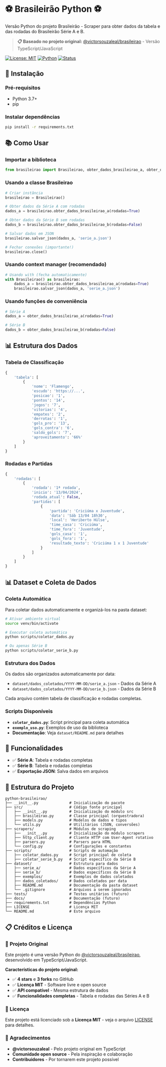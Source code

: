 # ⚽ Brasileirão Python ⚽

Versão Python do projeto Brasileirão - Scraper para obter dados da tabela e das rodadas do Brasileirão Série A e B.

> **📋 Baseado no projeto original:** [@victorsouzaleal/brasileirao](https://github.com/victorsouzaleal/brasileirao) - Versão TypeScript/JavaScript

[![License: MIT](https://img.shields.io/badge/License-MIT-yellow.svg)](https://opensource.org/licenses/MIT)
[![Python](https://img.shields.io/badge/python-3.7+-blue.svg)](https://www.python.org/downloads/)
[![Status](https://img.shields.io/badge/status-active-success.svg)](https://github.com/fcarlosmonteiro/python-brasileirao)

## 🚀 Instalação

### Pré-requisitos
- Python 3.7+
- pip

### Instalar dependências
```bash
pip install -r requirements.txt
```

## 📚 Como Usar

### Importar a biblioteca
```python
from brasileirao import Brasileirao, obter_dados_brasileirao_a, obter_dados_brasileirao_b
```

### Usando a classe Brasileirao
```python
# Criar instância
brasileirao = Brasileirao()

# Obter dados da Série A com rodadas
dados_a = brasileirao.obter_dados_brasileirao_a(rodadas=True)

# Obter dados da Série B sem rodadas
dados_b = brasileirao.obter_dados_brasileirao_b(rodadas=False)

# Salvar dados em JSON
brasileirao.salvar_json(dados_a, 'serie_a.json')

# Fechar conexões (importante!)
brasileirao.close()
```

### Usando context manager (recomendado)
```python
# Usando with (fecha automaticamente)
with Brasileirao() as brasileirao:
    dados_a = brasileirao.obter_dados_brasileirao_a(rodadas=True)
    brasileirao.salvar_json(dados_a, 'serie_a.json')
```

### Usando funções de conveniência
```python
# Série A
dados_a = obter_dados_brasileirao_a(rodadas=True)

# Série B
dados_b = obter_dados_brasileirao_b(rodadas=False)
```

## 📊 Estrutura dos Dados

### Tabela de Classificação
```python
{
    'tabela': [
        {
            'nome': 'Flamengo',
            'escudo': 'https://...',
            'posicao': '1',
            'pontos': '14',
            'jogos': '7',
            'vitorias': '4',
            'empates': '2',
            'derrotas': '1',
            'gols_pro': '13',
            'gols_contra': '6',
            'saldo_gols': '7',
            'aproveitamento': '66%'
        }
    ]
}
```

### Rodadas e Partidas
```python
{
    'rodadas': [
        {
            'rodada': '1ª rodada',
            'inicio': '13/04/2024',
            'rodada_atual': False,
            'partidas': [
                {
                    'partida': 'Criciúma x Juventude',
                    'data': 'Sáb 13/04 18h30',
                    'local': 'Heriberto Hülse',
                    'time_casa': 'Criciúma',
                    'time_fora': 'Juventude',
                    'gols_casa': '1',
                    'gols_fora': '1',
                    'resultado_texto': 'Criciúma 1 x 1 Juventude'
                }
            ]
        }
    ]
}
```

## 📊 Dataset e Coleta de Dados

### Coleta Automática

Para coletar dados automaticamente e organizá-los na pasta dataset:

```bash
# Ativar ambiente virtual
source venv/bin/activate

# Executar coleta automática
python scripts/coletar_dados.py

# Ou apenas Série B
python scripts/coletar_serie_b.py
```

### Estrutura dos Dados

Os dados são organizados automaticamente por data:
- `dataset/dados_coletados/YYYY-MM-DD/serie_a.json` - Dados da Série A
- `dataset/dados_coletados/YYYY-MM-DD/serie_b.json` - Dados da Série B

Cada arquivo contém tabela de classificação e rodadas completas.

### Scripts Disponíveis

- **`coletar_dados.py`**: Script principal para coleta automática
- **`exemplo_uso.py`**: Exemplos de uso da biblioteca
- **Documentação**: Veja `dataset/README.md` para detalhes

## 🔧 Funcionalidades

- ✅ **Série A**: Tabela e rodadas completas
- ✅ **Série B**: Tabela e rodadas completas
- ✅ **Exportação JSON**: Salva dados em arquivos

## 📁 Estrutura do Projeto

```
python-brasileirao/
├── __init__.py              # Inicialização do pacote
├── src/                     # Código fonte principal
│   ├── __init__.py          # Inicialização do módulo src
│   ├── brasileirao.py       # Classe principal (orquestradora)
│   ├── models.py            # Modelos de dados e tipos
│   └── utils.py             # Utilitários (JSON, conversões)
├── scrapers/                # Módulos de scraping
│   ├── __init__.py          # Inicialização do módulo scrapers
│   ├── http_client.py       # Cliente HTTP com User-Agent rotativo
│   ├── parsers.py           # Parsers para HTML
│   └── config.py            # Configurações e constantes
├── scripts/                 # Scripts de automação
│   ├── coletar_dados.py     # Script principal de coleta
│   ├── coletar_serie_b.py   # Script específico da Série B
├── dataset/                 # Estrutura para dados
│   ├── serie_a/             # Dados específicos da Série A
│   ├── serie_b/             # Dados específicos da Série B
│   ├── exemplos/            # Exemplos de dados coletados
│   ├── dados_coletados/     # Dados coletados por data
│   ├── README.md            # Documentação da pasta dataset
│   └── .gitignore           # Arquivos a serem ignorados
├── tests/                   # Testes unitários (futuro)
├── docs/                    # Documentação (futuro)
├── requirements.txt         # Dependências Python
├── LICENSE                  # Licença MIT
└── README.md                # Este arquivo
```

## 📋 Créditos e Licença

### 🤝 **Projeto Original**
Este projeto é uma versão Python do [@victorsouzaleal/brasileirao](https://github.com/victorsouzaleal/brasileirao), desenvolvido em TypeScript/JavaScript.

**Características do projeto original:**
- ✅ **4 stars** e **3 forks** no GitHub
- ✅ **Licença MIT** - Software livre e open source
- ✅ **API compatível** - Mesma estrutura de dados
- ✅ **Funcionalidades completas** - Tabela e rodadas das Séries A e B

### 📄 **Licença**
Este projeto está licenciado sob a **Licença MIT** - veja o arquivo [LICENSE](LICENSE) para detalhes.

### 🙏 **Agradecimentos**
- **@victorsouzaleal** - Pelo projeto original em TypeScript
- **Comunidade open source** - Pela inspiração e colaboração
- **Contribuidores** - Por tornarem este projeto possível